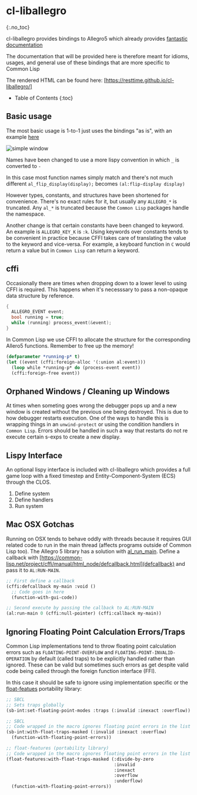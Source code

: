 # cl-liballegro
{:.no_toc}

cl-liballegro provides bindings to Allegro5 which already provides [fantastic documentation](https://liballeg.org/a5docs/trunk/)

The documentation that will be provided here is therefore meant for idioms, usages, and general use of these bindings that are more specific to Common Lisp

The rendered HTML can be found here: [https://resttime.github.io/cl-liballegro/]

* Table of Contents
{:toc}

## Basic usage
The most basic usage is 1-to-1 just uses the bindings "as is", with an example [here](https://github.com/resttime/cl-liballegro/blob/master/examples/simple-window.lisp)

![simple window](https://user-images.githubusercontent.com/2598904/96662425-f3c4cf00-1313-11eb-9e59-807e27697c20.png)

Names have been changed to use a more lispy convention in which `_` is converted to `-`

In this case most function names simply match and there's not much different `al_flip_display(display);` becomes `(al:flip-display display)`

However types, constants, and structures have been shortened for convenience.
There's no exact rules for it, but usually any `ALLEGRO_*` is truncated.
Any `al_*` is truncated because the `Common Lisp` packages handle the namespace.

Another change is that certain constants have been changed to keyword. An example is `ALLEGRO_KEY_K` is `:k`.
Using keywords over constants tends to be convenient in practice because CFFI takes care of translating the value to the keyword and vice-versa.
For example, a keyboard function in `C` would return a value but in `Common Lisp` can return a keyword.

## cffi
Occasionally there are times when dropping down to a lower level to using CFFI is required. This happens when it's necesssary to pass a non-opaque data structure by reference.

```c
{
  ALLEGRO_EVENT event;
  bool running = true;
  while (running) process_event(&event);
}
```

In Common Lisp we use CFFI to allocate the structure for the corresponding Allero5 functions. Remember to free up the memory!
```lisp
(defparameter *running-p* t)
(let ((event (cffi:foreign-alloc '(:union al:event)))
  (loop while *running-p* do (process-event event))
  (cffi:foreign-free event))
```
## Orphaned Windows / Cleaning up Windows
At times when someting goes wrong the debugger pops up and a new window is created without the previous one being destroyed.
This is due to how debugger restarts execution.
One of the ways to handle this is wrapping things in an `unwind-protect` or using the condition handlers in `Common Lisp`.
Errors should be handled in such a way that restarts do not re execute certain s-exps to create a new display.

## Lispy Interface
An optional lispy interface is included with cl-liballegro which provides a full game loop with a fixed timestep and Entity-Component-System (ECS) through the CLOS.

1. Define system
2. Define handlers
3. Run system

## Mac OSX Gotchas
Running on OSX tends to behave oddly with threads because it requires GUI related code to run in the main thread (affects programs outside of Common Lisp too).  The Allegro 5 library has a solution with [al_run_main](https://liballeg.org/a5docs/trunk/misc.html#al_run_main).  Define a callback with [https://common-lisp.net/project/cffi/manual/html_node/defcallback.html](defcallback) and pass it to `AL:RUN-MAIN`.

```lisp
;; First define a callback
(cffi:defcallback my-main :void ()
  ;; Code goes in here
  (function-with-gui-code))

;; Second execute by passing the callback to AL:RUN-MAIN
(al:run-main 0 (cffi:null-pointer) (cffi:callback my-main))
```

## Ignoring Floating Point Calculation Errors/Traps
Common Lisp implementations tend to throw floating point calculation errors such as `FLOATING-POINT-OVERFLOW` and `FLOATING-POINT-INVALID-OPERATION` by default (called traps) to be explicitly handled rather than ignored.  These can be valid but sometimes such errors as get despite valid code being called through the foreign function interface (FFI).

In this case it should be safe to ignore using implementation specific or the [float-featues](https://github.com/Shinmera/float-features/) portability library:

```lisp
;; SBCL
;; Sets traps globally
(sb-int:set-floating-point-modes :traps (:invalid :inexact :overflow))

;; SBCL
;; Code wrapped in the macro ignores floating point errors in the list
(sb-int:with-float-traps-masked (:invalid :inexact :overflow)
  (function-with-floating-point-errors))

;; float-features (portability library)
;; Code wrapped in the macro ignores floating point errors in the list
(float-features:with-float-traps-masked (:divide-by-zero
                                         :invalid
                                         :inexact
                                         :overflow
                                         :underflow)
  (function-with-floating-point-errors))
```

